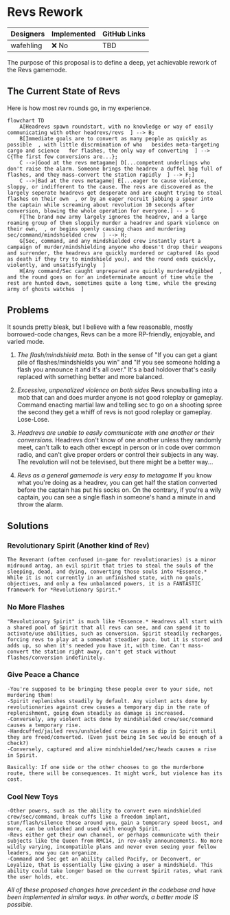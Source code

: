 # Revs Rework

| Designers | Implemented | GitHub Links |
|---|---|---|
| wafehling | :x: No | TBD |

The purpose of this proposal is to define a deep, yet achievable rework of the Revs gamemode. 

## The Current State of Revs

Here is how most rev rounds go, in my experience. 

```mermaid
flowchart TD
    A[Headrevs spawn roundstart, with no knowledge or way of easily communicating with other headrevs/revs  ] --> B;
    B[Immediate goals are to convert as many people as quickly as possible  , with little discrmination of who   besides meta-targeting cargo and science   for flashes, the only way of converting  ] --> C{The first few conversions are...};
	C -->|Good at the revs metagame| D[...competent underlings who don't raise the alarm. Someone brings the headrev a duffel bag full of flashes, and they mass-convert the station rapidly  ] --> F;]
	C -->|Bad at the revs metagame| E[...eager to cause violence, sloppy, or indifferent to the cause. The revs are discovered as the largely seperate headrevs get desperate and are caught trying to steal flashes on their own  , or by an eager recruit jabbing a spear into the captain while screaming about revolution 10 seconds after conversion, blowing the whole operation for everyone.] -- > G
    F[The brand new army largely ignores the headrev, and a large roaming group of them sloppily murder a headrev and spark violence on their own,  , or begins openly causing chaos and murdering sec/command/mindshielded crew  ] --> H;
    G[Sec, command, and any mindshielded crew instantly start a campaign of murder/mindshielding anyone who doesn't drop their weapons and surrender, the headrevs are quickly murdered or captured (As good as death if they try to mindshield you), and the round ends quickly, violently, and unsatisfyingly  ]
    H[Any command/Sec caught unprepared are quickly murdered/gibbed  , and the round goes on for an indeterminate amount of time while the rest are hunted down, sometimes quite a long time, while the growing army of ghosts watches  ]
```

## Problems

It sounds pretty bleak, but I believe with a few reasonable, mostly borrowed-code changes, Revs can be a more RP-friendly, enjoyable, and varied mode.

1. *The flash/mindshield meta.*
	Both in the sense of "If you can get a giant pile of flashes/mindshields you win" and "If you see someone holding a flash you announce it and it's all over." It's a bad holdover that's easily replaced with something better and more balanced.
	
2. *Excessive, unpenalized violence on both sides*
	Revs snowballing into a mob that can and does murder anyone is not good roleplay or gameplay. Command enacting martial law and telling sec to go on a shooting spree the second they get a whiff of revs is not good roleplay or gameplay. Lose-Lose.
	
3. *Headrevs are unable to easily communicate with one another or their conversions.*
	Headrevs don't know of one another unless they randomly meet, can't talk to each other except in person or in code over common radio, and can't give proper orders or control their subjects in any way. The revolution will not be televised, but there might be a better way...
	
4. *Revs as a general gamemode is very easy to metagame*
	If you know what you're doing as a headrev, you can get half the station converted before the captain has put his socks on. On the contrary, if you're a wily captain, you can see a single flash in someone's hand a minute in and throw the alarm.

## Solutions

### Revolutionary Spirit (Another kind of Rev)

	The Revenant (often confused in-game for revolutionaries) is a minor midround antag, an evil spirit that tries to steal the souls of the sleeping, dead, and dying, converting those souls into *Essence.* While it is not currently in an unfinished state, with no goals, objectives, and only a few unbalanced powers, it is a FANTASTIC framework for *Revolutionary Spirit.* 
	
### No More Flashes

	"Revolutionary Spirit" is much like *Essence.* Headrevs all start with a shared pool of Spirit that all revs can see, and can spend it to activate/use abilities, such as conversion. Spirit steadily recharges, forcing revs to play at a somewhat steadier pace. but it is stored and adds up, so when it's needed you have it, with time. Can't mass-convert the station right away, can't get stuck without flashes/conversion indefinitely.
	
### Give Peace a Chance

	-You're supposed to be bringing these people over to your side, not murdering them!
	-Spirit replenishes steadily by default. Any violent acts done by revolutionaries against crew causes a temporary dip in the rate of replenishment, going down steadily as damage is increased.
	-Conversely, any violent acts done by mindshielded crew/sec/command causes a temporary rise.
	-Handcuffed/jailed revs/unshielded crew causes a dip in Spirit until they are freed/converted. (Even just being In Sec would be enough of a check?)
	-Conversely, captured and alive mindshielded/sec/heads causes a rise in Spirit.
	
	Basically: If one side or the other chooses to go the murderbone route, there will be consequences. It might work, but violence has its cost.
	
### Cool New Toys

	-Other powers, such as the ability to convert even mindshielded crew/sec/command, break cuffs like a freedom implant, stun/flash/silence those around you, gain a temporary speed boost, and more, can be unlocked and used with enough Spirit.
	-Revs either get their own channel, or perhaps communicate with their subjects like the Queen from RMC14, in rev-only announcements. No more wildly varying, incompatible plans and never even seeing your fellow leaders, now you can organize.
	-Command and Sec get an ability called Pacify, or Deconvert, or Loyalize, that is essentially like giving a user a mindshield. This ability could take longer based on the current Spirit rates, what rank the user holds, etc.

*All of these proposed changes have precedent in the codebase and have been implemented in similar ways. In other words, a better mode IS possible.*



	
	
